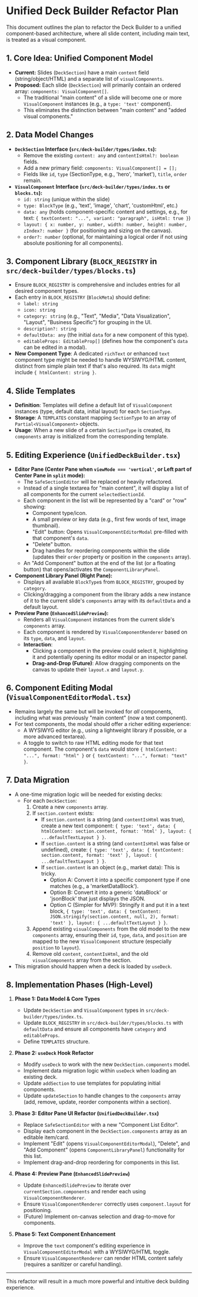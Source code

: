 # Unified Deck Builder Refactor Plan

This document outlines the plan to refactor the Deck Builder to a unified component-based architecture, where all slide content, including main text, is treated as a visual component.

## 1. Core Idea: Unified Component Model
- **Current:** Slides (`DeckSection`) have a main `content` field (string/object/HTML) and a separate list of `visualComponents`.
- **Proposed:** Each slide (`DeckSection`) will primarily contain an ordered array: `components: VisualComponent[]`.
    - The traditional "main content" of a slide will become one or more `VisualComponent` instances (e.g., a `type: 'text'` component).
    - This eliminates the distinction between "main content" and "added visual components."

## 2. Data Model Changes
- **`DeckSection` Interface (`src/deck-builder/types/index.ts`):**
    - Remove the existing `content: any` and `contentIsHtml?: boolean` fields.
    - Add a new primary field: `components: VisualComponent[] = [];`
    - Fields like `id`, `type` (SectionType, e.g., 'hero', 'market'), `title`, `order` remain.
- **`VisualComponent` Interface (`src/deck-builder/types/index.ts` or `blocks.ts`):**
    - `id: string` (unique within the slide)
    - `type: BlockType` (e.g., 'text', 'image', 'chart', 'customHtml', etc.)
    - `data: any` (holds component-specific content and settings, e.g., for text: `{ textContent: "...", variant: "paragraph", isHtml: true }`)
    - `layout: { x: number, y: number, width: number, height: number, zIndex?: number }` (for positioning and sizing on the canvas).
    - `order?: number` (optional, for maintaining a logical order if not using absolute positioning for all components).

## 3. Component Library (`BLOCK_REGISTRY` in `src/deck-builder/types/blocks.ts`)
- Ensure `BLOCK_REGISTRY` is comprehensive and includes entries for all desired component types.
- Each entry in `BLOCK_REGISTRY` (`BlockMeta`) should define:
    - `label: string`
    - `icon: string`
    - `category: string` (e.g., "Text", "Media", "Data Visualization", "Layout", "Business Specific") for grouping in the UI.
    - `description?: string`
    - `defaultData: any` (the initial `data` for a new component of this type).
    - `editableProps: EditableProp[]` (defines how the component's `data` can be edited in a modal).
- **New Component Type**: A dedicated `richText` or enhanced `text` component type might be needed to handle WYSIWYG/HTML content, distinct from simple plain text if that's also required. Its `data` might include `{ htmlContent: string }`.

## 4. Slide Templates
- **Definition**: Templates will define a default list of `VisualComponent` instances (type, default data, initial layout) for each `SectionType`.
- **Storage**: A `TEMPLATES` constant mapping `SectionType` to an array of `Partial<VisualComponent>` objects.
- **Usage**: When a new slide of a certain `SectionType` is created, its `components` array is initialized from the corresponding template.

## 5. Editing Experience (`UnifiedDeckBuilder.tsx`)
- **Editor Pane (Center Pane when `viewMode === 'vertical'`, or Left part of Center Pane in `split` mode):**
    - The `SafeSectionEditor` will be replaced or heavily refactored.
    - Instead of a single textarea for "main content", it will display a list of all components for the current `selectedSectionId`.
    - Each component in the list will be represented by a "card" or "row" showing:
        - Component type/icon.
        - A small preview or key data (e.g., first few words of text, image thumbnail).
        - "Edit" button: Opens `VisualComponentEditorModal` pre-filled with that component's `data`.
        - "Delete" button.
        - Drag handles for reordering components within the slide (updates their `order` property or position in the `components` array).
    - An "Add Component" button at the end of the list (or a floating button) that opens/activates the `ComponentLibraryPanel`.
- **Component Library Panel (Right Pane):**
    - Displays all available `BlockType`s from `BLOCK_REGISTRY`, grouped by `category`.
    - Clicking/dragging a component from the library adds a new instance of it to the current slide's `components` array with its `defaultData` and a default layout.
- **Preview Pane (`EnhancedSlidePreview`):**
    - Renders all `VisualComponent` instances from the current slide's `components` array.
    - Each component is rendered by `VisualComponentRenderer` based on its `type`, `data`, and `layout`.
    - **Interaction**:
        - Clicking a component in the preview could select it, highlighting it and potentially opening its editor modal or an inspector panel.
        - **Drag-and-Drop (Future)**: Allow dragging components on the canvas to update their `layout.x` and `layout.y`.

## 6. Component Editing Modal (`VisualComponentEditorModal.tsx`)
- Remains largely the same but will be invoked for *all* components, including what was previously "main content" (now a text component).
- For text components, the modal should offer a richer editing experience:
    - A WYSIWYG editor (e.g., using a lightweight library if possible, or a more advanced textarea).
    - A toggle to switch to raw HTML editing mode for that text component. The component's `data` would store `{ htmlContent: "...", format: "html" }` or `{ textContent: "...", format: "text" }`.

## 7. Data Migration
- A one-time migration logic will be needed for existing decks:
    - For each `DeckSection`:
        1. Create a new `components` array.
        2. If `section.content` exists:
            - If `section.content` is a string (and `contentIsHtml` was true), create a new text component: `{ type: 'text', data: { htmlContent: section.content, format: 'html' }, layout: { ...defaultTextLayout } }`.
            - If `section.content` is a string (and `contentIsHtml` was false or undefined), create: `{ type: 'text', data: { textContent: section.content, format: 'text' }, layout: { ...defaultTextLayout } }`.
            - If `section.content` is an object (e.g., market data): This is tricky.
                - Option A: Convert it into a specific component type if one matches (e.g., a 'marketDataBlock').
                - Option B: Convert it into a generic 'dataBlock' or 'jsonBlock' that just displays the JSON.
                - Option C (Simpler for MVP): Stringify it and put it in a text block, `{ type: 'text', data: { textContent: JSON.stringify(section.content, null, 2), format: 'text' }, layout: { ...defaultTextLayout } }`.
        3. Append existing `visualComponents` from the old model to the new `components` array, ensuring their `id`, `type`, `data`, and `position` are mapped to the new `VisualComponent` structure (especially `position` to `layout`).
        4. Remove old `content`, `contentIsHtml`, and the old `visualComponents` array from the section.
- This migration should happen when a deck is loaded by `useDeck`.

## 8. Implementation Phases (High-Level)

1.  **Phase 1: Data Model & Core Types**
    *   Update `DeckSection` and `VisualComponent` types in `src/deck-builder/types/index.ts`.
    *   Update `BLOCK_REGISTRY` in `src/deck-builder/types/blocks.ts` with `defaultData` and ensure all components have `category` and `editableProps`.
    *   Define `TEMPLATES` structure.

2.  **Phase 2: `useDeck` Hook Refactor**
    *   Modify `useDeck` to work with the new `DeckSection.components` model.
    *   Implement data migration logic within `useDeck` when loading an existing deck.
    *   Update `addSection` to use templates for populating initial components.
    *   Update `updateSection` to handle changes to the `components` array (add, remove, update, reorder components within a section).

3.  **Phase 3: Editor Pane UI Refactor (`UnifiedDeckBuilder.tsx`)**
    *   Replace `SafeSectionEditor` with a new "Component List Editor".
    *   Display each component in the `DeckSection.components` array as an editable item/card.
    *   Implement "Edit" (opens `VisualComponentEditorModal`), "Delete", and "Add Component" (opens `ComponentLibraryPanel`) functionality for this list.
    *   Implement drag-and-drop reordering for components in this list.

4.  **Phase 4: Preview Pane (`EnhancedSlidePreview`)**
    *   Update `EnhancedSlidePreview` to iterate over `currentSection.components` and render each using `VisualComponentRenderer`.
    *   Ensure `VisualComponentRenderer` correctly uses `component.layout` for positioning.
    *   (Future) Implement on-canvas selection and drag-to-move for components.

5.  **Phase 5: Text Component Enhancement**
    *   Improve the `text` component's editing experience in `VisualComponentEditorModal` with a WYSIWYG/HTML toggle.
    *   Ensure `VisualComponentRenderer` can render HTML content safely (requires a sanitizer or careful handling).

---

This refactor will result in a much more powerful and intuitive deck building experience.
